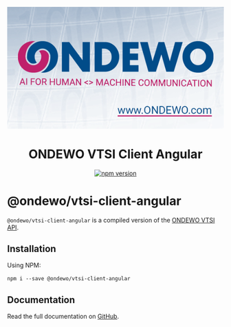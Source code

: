 <!-- NOTE: THIS IS THE README FOR NPM; GITHUB README IN .github-FOLDER -->

<p align="center">
  <a href="https://www.ondewo.com">
    <img alt="ONDEWO Logo" src="https://raw.githubusercontent.com/ondewo/ondewo-logos/master/github/ondewo_logo_github_2.png"/>
  </a>
  <h1 align="center">
    ONDEWO VTSI Client Angular
  </h1>
  <p align="center">
    <a href="https://badge.fury.io/js/%40ondewo%2Fvtsi-client-angular"><img src="https://badge.fury.io/js/%40ondewo%2Fvtsi-client-angular.svg" alt="npm version" height="18"></a>
  </p>
</p>

# @ondewo/vtsi-client-angular

`@ondewo/vtsi-client-angular` is a compiled version of the [ONDEWO VTSI API](https://github.com/ondewo/ondewo-vtsi-api).

## Installation

Using NPM:

```shell
npm i --save @ondewo/vtsi-client-angular
```

## Documentation

Read the full documentation on [GitHub](https://github.com/ondewo/ondewo-vtsi-client-angular).
